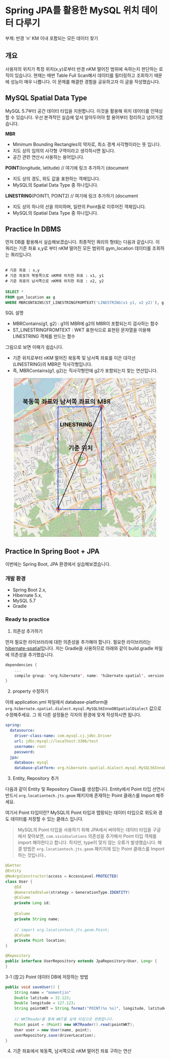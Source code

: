 # Spring JPA를 활용한 MySQL 위치 데이터 다루기

부제: 반경 'n' KM 이내 포함되는 모든 데이터 찾기

## 개요

사용자의 위치가 특정 위치(x,y)로부터 반경 nKM 떨어진 범위에 속하는지 판단하는 로직이 있습니다. 현재는 매번 Table Full Scan해서 데이터를 필터링하고 조회하기 때문에 성능이 매우 나쁩니다. 이 문제를 해결한 경험을 공유하고자 이 글을 작성했습니다.

## MySQL Spatial Data Type

MySQL 5.7부터 공간 데이터 타입을 지원합니다. 이것을 활용해 위치 데이터를 인덱싱할 수 있습니다. 우선 본격적인 실습에 앞서 알아두어야 할 용어부터 정리하고 넘어가겠습니다.

**MBR** 
- Minimum Bounding Rectangles의 약자로, 최소 경계 사각형이라는 뜻 입니다. 
- 지도 상의 임의의 사각형 구역이라고 생각하시면 됩니다.
- 공간 관련 연산시 사용하는 용어입니다.

**POINT**(longitude, latitude) // 여기에 링크 추가하기 (document
- 지도 상의 경도, 위도 값을 표현하는 객체입니다.
- MySQL의 Spatial Data Type 중 하나입니다.
 
**LINESTRING**(POINT1, POINT2) // 여기에 링크 추가하기 (document
- 지도 상의 하나의 선을 의미하며, 일련의 Point들로 이루어진 객체입니다.
- MySQL의 Spatial Data Type 중 하나입니다.


## Practice In DBMS

먼저 DB를 활용해서 실습해보겠습니다. 최종적인 쿼리의 형태는 다음과 같습니다. 이 쿼리는 기준 좌표 x,y로 부터 nKM 떨어진 모든 범위의 gym_location 데이터를 조회하는 쿼리입니다.

```sql

# 기준 좌표 : x,y
# 기준 좌표의 북동쪽으로 nKM에 위치한 좌표 : x1, y1
# 기준 좌표의 남서쪽으로 nKM에 위치한 좌표 : x2, y2

SELECT *
FROM gym_location as g
WHERE MBRCONTAINS(ST_LINESTRINGFROMTEXT('LINESTRING(x1 y1, x2 y2)'), g.location);
```

SQL 설명
- MBRContains(g1, g2) : g1의 MBR에 g2의 MBR이 포함되는지 검사하는 함수
- ST_LINESTRINGFROMTEXT : WKT 표현식으로 표현된 문자열을 이용해 LINESTRING 객체를 만드는 함수

그림으로 보면 이해가 쉽습니다. 
- 기준 위치로부터 nKM 떨어진 북동쪽 및 남서쪽 좌표를 이은 대각선(LINESTRING)의 MBR은 직사각형입니다.
- 즉, MBRContains(g1, g2)는 직사각형안에 g2가 포함되는지 찾는 연산입니다. 

<div style="text-align: center">
    <img src="../resource/image/mbr_1.png" height=500px>
</div>


## Practice In Spring Boot + JPA

이번에는 Spring Boot, JPA 환경에서 실습해보겠습니다. 

### 개발 환경

- Spring Boot 2.x, 
- Hibernate 5.x, 
- MySQL 5.7
- Gradle

### Ready to practice

1. 의존성 추가하기

먼저 필요한 라이브러리에 대한 의존성을 추가해야 합니다. 필요한 라이브러리는 [hibernate-spatial](https://mvnrepository.com/artifact/org.hibernate/hibernate-spatial)입니다. 저는 Gradle을 사용하므로 아래와 같이 build.gradle 파일에 의존성을 추가했습니다.

```kotlin
dependencies {
    ...
    compile group: 'org.hibernate', name: 'hibernate-spatial', version: '5.4.4.Final'
}
```

2. property 수정하기

아래 application.yml 파일에서 database-platform을 `org.hibernate.spatial.dialect.mysql.MySQL56InnoDBSpatialDialect` 값으로 수정해주세요. 그 외 다른 설정들은 각자의 환경에 맞게 작성하시면 됩니다.

```yml
spring:
  datasource:
    driver-class-name: com.mysql.cj.jdbc.Driver
    url: jdbc:mysql://localhost:3306/test
    username: root
    password: 
  jpa:
    database: mysql
    database-platform: org.hibernate.spatial.dialect.mysql.MySQL56InnoDBSpatialDialect
```

3. Entity, Repository 추가

다음과 같이 Entity 및 Repository Class를 생성합니다. Entity에서 Point 타입 선언시 반드시 `org.locationtech.jts.geom` 패키지에 존재하는 Point 클래스를 Import 해주세요. 

여기서 Point 타입이란? MySQL의 Point 타입과 맵핑되는 데이터 타입으로 위도와 경도 데이터를 저장할 수 있는 클래스 입니다.

> MySQL의 Point 타입을 사용하기 위해 JPA에서 써야하는 데이터 타입을 구글에서 찾아보면, `com.vividsolutions` 의존성을 추가해서 Point 타입 객체를 import 해야한다고 합니다. 하지만, type이 맞지 않는 오류가 발생했습니다. 해결 방법은 `org.locationtech.jts.geom` 패키지에 있는 Point 클래스를 Import하는 것입니다..
 
```java
@Getter
@Entity
@NoArgsConstructor(access = AccessLevel.PROTECTED)
class User {
    @Id
	@GeneratedValue(strategy = GenerationType.IDENTITY)
	@Column
    private Long id;

    @Column
    private String name;

    // import org.locationtech.jts.geom.Point;
    @Column
    private Point location;
}
```

```java
@Repository
public interface UserRepository extends JpaRepository<User, Long> {
}
```

3-1 (참고) Point 데이터 DB에 저장하는 방법

```java
public void saveUser() {
    String name = "momentjin"
    Double latitude = 32.123;
    Double longitude = 127.123;
    String pointWKT = String.format("POINT(%s %s)", longitude, latitude);

    // WKTReader를 통해 WKT를 실제 타입으로 변환합니다.
    Point point = (Point) new WKTReader().read(pointWKT);
    User user = new User(name, point);
    userRepository.save(driverLocation);
}
```

4. 기준 좌표에서 북동쪽, 남서쪽으로 nKM 떨어진 좌표 구하는 연산